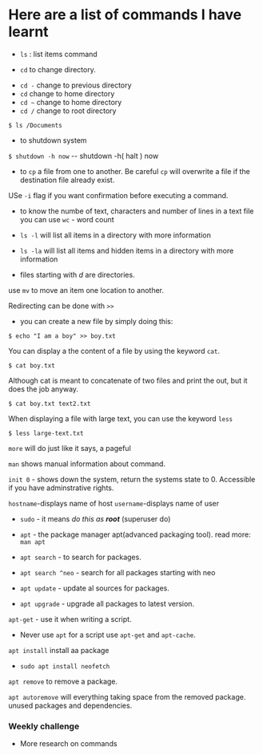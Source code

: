 # Here are a list of commands I have learnt 

- `ls` : list items command 

- `cd` to change directory.

* `cd -` change to previous directory
* `cd` change to home directory
* `cd ~` change to home directory
* `cd /` change to root directory

`$ ls /Documents`

- to shutdown system

`$ shutdown -h now`
-- shutdown -h( halt ) now

- to `cp` a file from one to another. Be careful `cp` will overwrite a file if the destination file already exist.

USe `-i` flag if you want confirmation before executing a command.

- to know the numbe of text, characters and number of lines in a text file you can use `wc` - word count

- `ls -l` will list all items in a directory  with more information

- `ls -la` will list all items and hidden items in a directory  with more information
-  files starting with *d* are directories.

use `mv` to move an item one location to another.

Redirecting can be done with `>>` 
- you can create a new file by simply doing this:

`$ echo "I am a boy" >> boy.txt`

You can display a the content of a file by using the keyword `cat`.

`$ cat boy.txt`

Although cat is meant to concatenate of two files and print the out, but it does the job anyway.

`$ cat boy.txt text2.txt`

When displaying a file with large text, you can use the keyword `less`

`$ less large-text.txt`

`more` will do just like it says, a pageful

`man` shows manual information about command.

`init 0` - shows down the system, return the systems state to 0. Accessible if you have adminstrative rights.

`hostname`-displays name of host
`username`-displays name of user

- `sudo` - it means *do this as **root*** (superuser do)

- `apt` - the package manager apt(advanced packaging tool). read more: `man apt`

- `apt search` - to search for packages.
* `apt search ^neo` - search for all packages starting with neo

* `apt update` - update al sources for packages.
* `apt upgrade` - upgrade all packages to latest version.

`apt-get` - use it when writing a script.

* Never use `apt` for a script use `apt-get` and `apt-cache`.

`apt install` install aa package

* `sudo apt install neofetch`


`apt remove` to remove a package.

`apt autoremove` will everything taking space from the removed package. unused packages and dependencies.

### Weekly challenge
- More research on commands